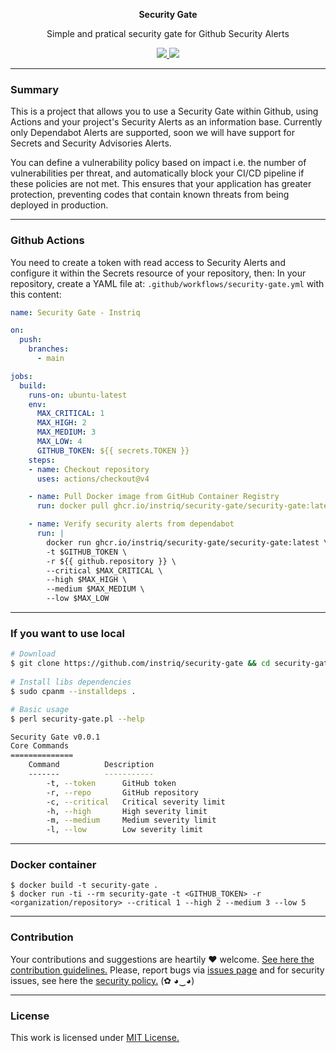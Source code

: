 <p align="center">
  <p align="center"><b>Security Gate</b></p>
  <p align="center">Simple and pratical security gate for Github Security Alerts</p>
  <p align="center">
    <a href="/LICENSE.md">
      <img src="https://img.shields.io/badge/license-MIT-blue.svg">
    </a>
     <a href="https://github.com/instriq/security-gate/releases">
      <img src="https://img.shields.io/badge/version-0.0.1-blue.svg">
    </a>
  </p>
</p>

---

### Summary

This is a project that allows you to use a Security Gate within Github, using Actions and your project's Security Alerts as an information base. Currently only Dependabot Alerts are supported, soon we will have support for Secrets and Security Advisories Alerts.

You can define a vulnerability policy based on impact i.e. the number of vulnerabilities per threat, and automatically block your CI/CD pipeline if these policies are not met. This ensures that your application has greater protection, preventing codes that contain known threats from being deployed in production.

---

### Github Actions

You need to create a token with read access to Security Alerts and configure it within the Secrets resource of your repository, then:
In your repository, create a YAML file at: ```.github/workflows/security-gate.yml``` with this content:

```yaml
name: Security Gate - Instriq

on:
  push:
    branches:
      - main

jobs:
  build:
    runs-on: ubuntu-latest
    env:
      MAX_CRITICAL: 1
      MAX_HIGH: 2
      MAX_MEDIUM: 3
      MAX_LOW: 4
      GITHUB_TOKEN: ${{ secrets.TOKEN }}
    steps:
    - name: Checkout repository
      uses: actions/checkout@v4

    - name: Pull Docker image from GitHub Container Registry
      run: docker pull ghcr.io/instriq/security-gate/security-gate:latest

    - name: Verify security alerts from dependabot
      run: |
        docker run ghcr.io/instriq/security-gate/security-gate:latest \
        -t $GITHUB_TOKEN \
        -r ${{ github.repository }} \
        --critical $MAX_CRITICAL \
        --high $MAX_HIGH \
        --medium $MAX_MEDIUM \
        --low $MAX_LOW
```

---

### If you want to use local

```bash
# Download
$ git clone https://github.com/instriq/security-gate && cd security-gate
    
# Install libs dependencies
$ sudo cpanm --installdeps .

# Basic usage
$ perl security-gate.pl --help

Security Gate v0.0.1
Core Commands
==============
	Command          Description
	-------          -----------
        -t, --token      GitHub token
        -r, --repo       GitHub repository
        -c, --critical   Critical severity limit
        -h, --high       High severity limit
        -m, --medium     Medium severity limit
        -l, --low        Low severity limit 
```

---

### Docker container

```
$ docker build -t security-gate .
$ docker run -ti --rm security-gate -t <GITHUB_TOKEN> -r <organization/repository> --critical 1 --high 2 --medium 3 --low 5
```

---

### Contribution

Your contributions and suggestions are heartily ♥ welcome. [See here the contribution guidelines.](/.github/CONTRIBUTING.md) Please, report bugs via [issues page](https://github.com/instriq/security-gate/issues) and for security issues, see here the [security policy.](/SECURITY.md) (✿ ◕‿◕)

---

### License

This work is licensed under [MIT License.](/LICENSE.md)